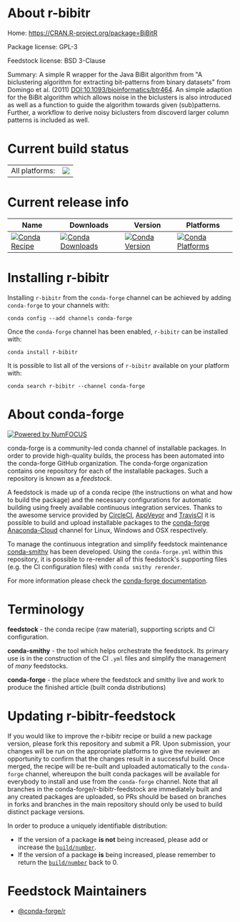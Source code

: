 About r-bibitr
==============

Home: https://CRAN.R-project.org/package=BiBitR

Package license: GPL-3

Feedstock license: BSD 3-Clause

Summary: A simple R wrapper for the Java BiBit algorithm from "A biclustering algorithm for extracting bit-patterns from binary datasets" from Domingo et al. (2011) <DOI:10.1093/bioinformatics/btr464>. An simple adaption for the BiBit algorithm which allows noise in the biclusters is also introduced as well as a function to guide the algorithm towards given (sub)patterns. Further, a workflow to derive noisy biclusters from discoverd larger column patterns is included as well.



Current build status
====================


<table><tr><td>All platforms:</td>
    <td>
      <a href="https://dev.azure.com/conda-forge/feedstock-builds/_build/latest?definitionId=7414&branchName=master">
        <img src="https://dev.azure.com/conda-forge/feedstock-builds/_apis/build/status/r-bibitr-feedstock?branchName=master">
      </a>
    </td>
  </tr>
</table>

Current release info
====================

| Name | Downloads | Version | Platforms |
| --- | --- | --- | --- |
| [![Conda Recipe](https://img.shields.io/badge/recipe-r--bibitr-green.svg)](https://anaconda.org/conda-forge/r-bibitr) | [![Conda Downloads](https://img.shields.io/conda/dn/conda-forge/r-bibitr.svg)](https://anaconda.org/conda-forge/r-bibitr) | [![Conda Version](https://img.shields.io/conda/vn/conda-forge/r-bibitr.svg)](https://anaconda.org/conda-forge/r-bibitr) | [![Conda Platforms](https://img.shields.io/conda/pn/conda-forge/r-bibitr.svg)](https://anaconda.org/conda-forge/r-bibitr) |

Installing r-bibitr
===================

Installing `r-bibitr` from the `conda-forge` channel can be achieved by adding `conda-forge` to your channels with:

```
conda config --add channels conda-forge
```

Once the `conda-forge` channel has been enabled, `r-bibitr` can be installed with:

```
conda install r-bibitr
```

It is possible to list all of the versions of `r-bibitr` available on your platform with:

```
conda search r-bibitr --channel conda-forge
```


About conda-forge
=================

[![Powered by NumFOCUS](https://img.shields.io/badge/powered%20by-NumFOCUS-orange.svg?style=flat&colorA=E1523D&colorB=007D8A)](http://numfocus.org)

conda-forge is a community-led conda channel of installable packages.
In order to provide high-quality builds, the process has been automated into the
conda-forge GitHub organization. The conda-forge organization contains one repository
for each of the installable packages. Such a repository is known as a *feedstock*.

A feedstock is made up of a conda recipe (the instructions on what and how to build
the package) and the necessary configurations for automatic building using freely
available continuous integration services. Thanks to the awesome service provided by
[CircleCI](https://circleci.com/), [AppVeyor](https://www.appveyor.com/)
and [TravisCI](https://travis-ci.com/) it is possible to build and upload installable
packages to the [conda-forge](https://anaconda.org/conda-forge)
[Anaconda-Cloud](https://anaconda.org/) channel for Linux, Windows and OSX respectively.

To manage the continuous integration and simplify feedstock maintenance
[conda-smithy](https://github.com/conda-forge/conda-smithy) has been developed.
Using the ``conda-forge.yml`` within this repository, it is possible to re-render all of
this feedstock's supporting files (e.g. the CI configuration files) with ``conda smithy rerender``.

For more information please check the [conda-forge documentation](https://conda-forge.org/docs/).

Terminology
===========

**feedstock** - the conda recipe (raw material), supporting scripts and CI configuration.

**conda-smithy** - the tool which helps orchestrate the feedstock.
                   Its primary use is in the construction of the CI ``.yml`` files
                   and simplify the management of *many* feedstocks.

**conda-forge** - the place where the feedstock and smithy live and work to
                  produce the finished article (built conda distributions)


Updating r-bibitr-feedstock
===========================

If you would like to improve the r-bibitr recipe or build a new
package version, please fork this repository and submit a PR. Upon submission,
your changes will be run on the appropriate platforms to give the reviewer an
opportunity to confirm that the changes result in a successful build. Once
merged, the recipe will be re-built and uploaded automatically to the
`conda-forge` channel, whereupon the built conda packages will be available for
everybody to install and use from the `conda-forge` channel.
Note that all branches in the conda-forge/r-bibitr-feedstock are
immediately built and any created packages are uploaded, so PRs should be based
on branches in forks and branches in the main repository should only be used to
build distinct package versions.

In order to produce a uniquely identifiable distribution:
 * If the version of a package **is not** being increased, please add or increase
   the [``build/number``](https://conda.io/docs/user-guide/tasks/build-packages/define-metadata.html#build-number-and-string).
 * If the version of a package **is** being increased, please remember to return
   the [``build/number``](https://conda.io/docs/user-guide/tasks/build-packages/define-metadata.html#build-number-and-string)
   back to 0.

Feedstock Maintainers
=====================

* [@conda-forge/r](https://github.com/conda-forge/r/)

